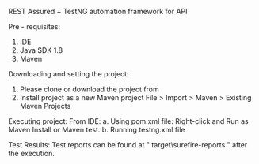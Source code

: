 REST Assured + TestNG automation framework for API

Pre - requisites:
1. IDE
2. Java SDK 1.8
3. Maven

Downloading and setting the project:

1. Please clone or download the project from 
2. Install project as a new Maven project File > Import > Maven > Existing Maven Projects

Executing project:
From IDE: 
    a. Using pom.xml file: Right-click and Run as Maven Install or Maven test.
    b. Running testng.xml file
  
Test Results: Test reports can be found at " target\surefire-reports " after the execution.
